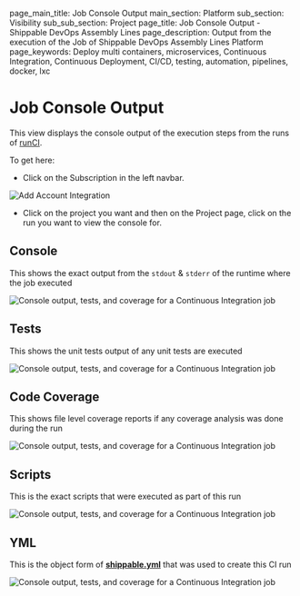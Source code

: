 page_main_title: Job Console Output
main_section: Platform
sub_section: Visibility
sub_sub_section: Project
page_title: Job Console Output - Shippable DevOps Assembly Lines
page_description: Output from the execution of the Job of Shippable DevOps Assembly Lines Platform
page_keywords: Deploy multi containers, microservices, Continuous Integration, Continuous Deployment, CI/CD, testing, automation, pipelines, docker, lxc

# Job Console Output
This view displays the console output of the execution steps from the runs of [runCI](/platform/workflow/job/runci).

To get here:

* Click on the Subscription in the left navbar.

<img src="/images/getting-started/account-settings.png" alt="Add Account Integration">

* Click on the project you want and then on the Project page, click on the run you want to view the console for.


## Console
This shows the exact output from the `stdout` & `stderr` of the runtime where the job executed

<img src="/images/platform/visibility/project-job-console.jpg" alt="Console output, tests, and coverage for a Continuous Integration job" style="vertical-align: middle;display: block;margin-left: auto;margin-right: auto;"/>

## Tests
This shows the unit tests output of any unit tests are executed

<img src="/images/platform/visibility/project-job-test.jpg" alt="Console output, tests, and coverage for a Continuous Integration job" style="vertical-align: middle;display: block;margin-left: auto;margin-right: auto;"/>

## Code Coverage
This shows file level coverage reports if any coverage analysis was done during the run

<img src="/images/platform/visibility/project-job-coverage.jpg" alt="Console output, tests, and coverage for a Continuous Integration job" style="vertical-align: middle;display: block;margin-left: auto;margin-right: auto;"/>

## Scripts
This is the exact scripts that were executed as part of this run

<img src="/images/platform/visibility/project-job-scripts.jpg" alt="Console output, tests, and coverage for a Continuous Integration job" style="vertical-align: middle;display: block;margin-left: auto;margin-right: auto;"/>

## YML
This is the object form of [**shippable.yml**](/platform/tutorial/workflow/shippable-yml) that was used to create this CI run

<img src="/images/platform/visibility/project-job-yml.jpg" alt="Console output, tests, and coverage for a Continuous Integration job" style="vertical-align: middle;display: block;margin-left: auto;margin-right: auto;"/>
